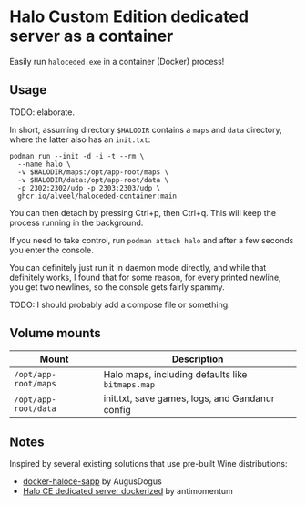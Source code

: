 # Halo Custom Edition dedicated server as a container

Easily run `haloceded.exe` in a container (Docker) process!

## Usage

TODO: elaborate.

In short, assuming directory `$HALODIR` contains a `maps` and `data` directory, where the latter also has an `init.txt`:

```shell
podman run --init -d -i -t --rm \
  --name halo \
  -v $HALODIR/maps:/opt/app-root/maps \
  -v $HALODIR/data:/opt/app-root/data \
  -p 2302:2302/udp -p 2303:2303/udp \
  ghcr.io/alveel/haloceded-container:main
```

You can then detach by pressing Ctrl+p, then Ctrl+q. This will keep the process running in the background.

If you need to take control, run `podman attach halo` and after a few seconds you enter the console.

You can definitely just run it in daemon mode directly, and while that definitely works, I found that
for some reason, for every printed newline, you get two newlines, so the console gets fairly spammy.

TODO: I should probably add a compose file or something.

## Volume mounts

| Mount                | Description                                      |
|----------------------|--------------------------------------------------|
| `/opt/app-root/maps` | Halo maps, including defaults like `bitmaps.map` |
| `/opt/app-root/data` | init.txt, save games, logs, and Gandanur config  |

## Notes

Inspired by several existing solutions that use pre-built Wine distributions:

- [docker-haloce-sapp](https://github.com/AugusDogus/docker-haloce-sapp) by AugusDogus
- [Halo CE dedicated server dockerized](https://github.com/antimomentum/haloce) by antimomentum

